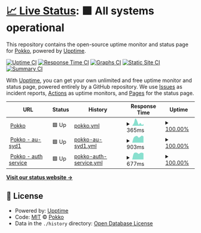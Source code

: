 # [📈 Live Status](https://pokkocms.github.io/pokko-status): <!--live status--> **🟩 All systems operational**

This repository contains the open-source uptime monitor and status page for [Pokko](https://www.pokko.io/), powered by [Upptime](https://github.com/upptime/upptime).

[![Uptime CI](https://github.com/pokkocms/pokko-status/workflows/Uptime%20CI/badge.svg)](https://github.com/upptime/upptime/actions?query=workflow%3A%22Uptime+CI%22)
[![Response Time CI](https://github.com/pokkocms/pokko-status/workflows/Response%20Time%20CI/badge.svg)](https://github.com/upptime/upptime/actions?query=workflow%3A%22Response+Time+CI%22)
[![Graphs CI](https://github.com/pokkocms/pokko-status/workflows/Graphs%20CI/badge.svg)](https://github.com/upptime/upptime/actions?query=workflow%3A%22Graphs+CI%22)
[![Static Site CI](https://github.com/pokkocms/pokko-status/workflows/Static%20Site%20CI/badge.svg)](https://github.com/upptime/upptime/actions?query=workflow%3A%22Static+Site+CI%22)
[![Summary CI](https://github.com/pokkocms/pokko-status/workflows/Summary%20CI/badge.svg)](https://github.com/upptime/upptime/actions?query=workflow%3A%22Summary+CI%22)

With [Upptime](https://upptime.js.org), you can get your own unlimited and free uptime monitor and status page, powered entirely by a GitHub repository. We use [Issues](https://github.com/pokkocms/pokko-status/issues) as incident reports, [Actions](https://github.com/pokkocms/pokko-status/actions) as uptime monitors, and [Pages](https://pokkocms.github.io/pokko-status) for the status page.

<!--start: status pages-->
<!-- This summary is generated by Upptime (https://github.com/upptime/upptime) -->
<!-- Do not edit this manually, your changes will be overwritten -->
<!-- prettier-ignore -->
| URL | Status | History | Response Time | Uptime |
| --- | ------ | ------- | ------------- | ------ |
| <img alt="" src="https://favicons.githubusercontent.com/www.pokko.io" height="13"> [Pokko](https://www.pokko.io) | 🟩 Up | [pokko.yml](https://github.com/pokkocms/pokko-status/commits/HEAD/history/pokko.yml) | <details><summary><img alt="Response time graph" src="./graphs/pokko/response-time-week.png" height="20"> 365ms</summary><br><a href="https://status.pokko.io/history/pokko"><img alt="Response time 274" src="https://img.shields.io/endpoint?url=https%3A%2F%2Fraw.githubusercontent.com%2Fpokkocms%2Fpokko-status%2FHEAD%2Fapi%2Fpokko%2Fresponse-time.json"></a><br><a href="https://status.pokko.io/history/pokko"><img alt="24-hour response time 151" src="https://img.shields.io/endpoint?url=https%3A%2F%2Fraw.githubusercontent.com%2Fpokkocms%2Fpokko-status%2FHEAD%2Fapi%2Fpokko%2Fresponse-time-day.json"></a><br><a href="https://status.pokko.io/history/pokko"><img alt="7-day response time 365" src="https://img.shields.io/endpoint?url=https%3A%2F%2Fraw.githubusercontent.com%2Fpokkocms%2Fpokko-status%2FHEAD%2Fapi%2Fpokko%2Fresponse-time-week.json"></a><br><a href="https://status.pokko.io/history/pokko"><img alt="30-day response time 252" src="https://img.shields.io/endpoint?url=https%3A%2F%2Fraw.githubusercontent.com%2Fpokkocms%2Fpokko-status%2FHEAD%2Fapi%2Fpokko%2Fresponse-time-month.json"></a><br><a href="https://status.pokko.io/history/pokko"><img alt="1-year response time 274" src="https://img.shields.io/endpoint?url=https%3A%2F%2Fraw.githubusercontent.com%2Fpokkocms%2Fpokko-status%2FHEAD%2Fapi%2Fpokko%2Fresponse-time-year.json"></a></details> | <details><summary><a href="https://status.pokko.io/history/pokko">100.00%</a></summary><a href="https://status.pokko.io/history/pokko"><img alt="All-time uptime 99.99%" src="https://img.shields.io/endpoint?url=https%3A%2F%2Fraw.githubusercontent.com%2Fpokkocms%2Fpokko-status%2FHEAD%2Fapi%2Fpokko%2Fuptime.json"></a><br><a href="https://status.pokko.io/history/pokko"><img alt="24-hour uptime 100.00%" src="https://img.shields.io/endpoint?url=https%3A%2F%2Fraw.githubusercontent.com%2Fpokkocms%2Fpokko-status%2FHEAD%2Fapi%2Fpokko%2Fuptime-day.json"></a><br><a href="https://status.pokko.io/history/pokko"><img alt="7-day uptime 100.00%" src="https://img.shields.io/endpoint?url=https%3A%2F%2Fraw.githubusercontent.com%2Fpokkocms%2Fpokko-status%2FHEAD%2Fapi%2Fpokko%2Fuptime-week.json"></a><br><a href="https://status.pokko.io/history/pokko"><img alt="30-day uptime 100.00%" src="https://img.shields.io/endpoint?url=https%3A%2F%2Fraw.githubusercontent.com%2Fpokkocms%2Fpokko-status%2FHEAD%2Fapi%2Fpokko%2Fuptime-month.json"></a><br><a href="https://status.pokko.io/history/pokko"><img alt="1-year uptime 99.99%" src="https://img.shields.io/endpoint?url=https%3A%2F%2Fraw.githubusercontent.com%2Fpokkocms%2Fpokko-status%2FHEAD%2Fapi%2Fpokko%2Fuptime-year.json"></a></details>
| <img alt="" src="https://favicons.githubusercontent.com/au-syd1.pokko.io" height="13"> [Pokko - au-syd1](https://au-syd1.pokko.io) | 🟩 Up | [pokko-au-syd1.yml](https://github.com/pokkocms/pokko-status/commits/HEAD/history/pokko-au-syd1.yml) | <details><summary><img alt="Response time graph" src="./graphs/pokko-au-syd1/response-time-week.png" height="20"> 903ms</summary><br><a href="https://status.pokko.io/history/pokko-au-syd1"><img alt="Response time 714" src="https://img.shields.io/endpoint?url=https%3A%2F%2Fraw.githubusercontent.com%2Fpokkocms%2Fpokko-status%2FHEAD%2Fapi%2Fpokko-au-syd1%2Fresponse-time.json"></a><br><a href="https://status.pokko.io/history/pokko-au-syd1"><img alt="24-hour response time 1951" src="https://img.shields.io/endpoint?url=https%3A%2F%2Fraw.githubusercontent.com%2Fpokkocms%2Fpokko-status%2FHEAD%2Fapi%2Fpokko-au-syd1%2Fresponse-time-day.json"></a><br><a href="https://status.pokko.io/history/pokko-au-syd1"><img alt="7-day response time 903" src="https://img.shields.io/endpoint?url=https%3A%2F%2Fraw.githubusercontent.com%2Fpokkocms%2Fpokko-status%2FHEAD%2Fapi%2Fpokko-au-syd1%2Fresponse-time-week.json"></a><br><a href="https://status.pokko.io/history/pokko-au-syd1"><img alt="30-day response time 731" src="https://img.shields.io/endpoint?url=https%3A%2F%2Fraw.githubusercontent.com%2Fpokkocms%2Fpokko-status%2FHEAD%2Fapi%2Fpokko-au-syd1%2Fresponse-time-month.json"></a><br><a href="https://status.pokko.io/history/pokko-au-syd1"><img alt="1-year response time 714" src="https://img.shields.io/endpoint?url=https%3A%2F%2Fraw.githubusercontent.com%2Fpokkocms%2Fpokko-status%2FHEAD%2Fapi%2Fpokko-au-syd1%2Fresponse-time-year.json"></a></details> | <details><summary><a href="https://status.pokko.io/history/pokko-au-syd1">100.00%</a></summary><a href="https://status.pokko.io/history/pokko-au-syd1"><img alt="All-time uptime 99.90%" src="https://img.shields.io/endpoint?url=https%3A%2F%2Fraw.githubusercontent.com%2Fpokkocms%2Fpokko-status%2FHEAD%2Fapi%2Fpokko-au-syd1%2Fuptime.json"></a><br><a href="https://status.pokko.io/history/pokko-au-syd1"><img alt="24-hour uptime 100.00%" src="https://img.shields.io/endpoint?url=https%3A%2F%2Fraw.githubusercontent.com%2Fpokkocms%2Fpokko-status%2FHEAD%2Fapi%2Fpokko-au-syd1%2Fuptime-day.json"></a><br><a href="https://status.pokko.io/history/pokko-au-syd1"><img alt="7-day uptime 100.00%" src="https://img.shields.io/endpoint?url=https%3A%2F%2Fraw.githubusercontent.com%2Fpokkocms%2Fpokko-status%2FHEAD%2Fapi%2Fpokko-au-syd1%2Fuptime-week.json"></a><br><a href="https://status.pokko.io/history/pokko-au-syd1"><img alt="30-day uptime 99.94%" src="https://img.shields.io/endpoint?url=https%3A%2F%2Fraw.githubusercontent.com%2Fpokkocms%2Fpokko-status%2FHEAD%2Fapi%2Fpokko-au-syd1%2Fuptime-month.json"></a><br><a href="https://status.pokko.io/history/pokko-au-syd1"><img alt="1-year uptime 99.90%" src="https://img.shields.io/endpoint?url=https%3A%2F%2Fraw.githubusercontent.com%2Fpokkocms%2Fpokko-status%2FHEAD%2Fapi%2Fpokko-au-syd1%2Fuptime-year.json"></a></details>
| <img alt="" src="https://favicons.githubusercontent.com/id.pokko.io" height="13"> [Pokko - auth service](https://id.pokko.io) | 🟩 Up | [pokko-auth-service.yml](https://github.com/pokkocms/pokko-status/commits/HEAD/history/pokko-auth-service.yml) | <details><summary><img alt="Response time graph" src="./graphs/pokko-auth-service/response-time-week.png" height="20"> 677ms</summary><br><a href="https://status.pokko.io/history/pokko-auth-service"><img alt="Response time 695" src="https://img.shields.io/endpoint?url=https%3A%2F%2Fraw.githubusercontent.com%2Fpokkocms%2Fpokko-status%2FHEAD%2Fapi%2Fpokko-auth-service%2Fresponse-time.json"></a><br><a href="https://status.pokko.io/history/pokko-auth-service"><img alt="24-hour response time 661" src="https://img.shields.io/endpoint?url=https%3A%2F%2Fraw.githubusercontent.com%2Fpokkocms%2Fpokko-status%2FHEAD%2Fapi%2Fpokko-auth-service%2Fresponse-time-day.json"></a><br><a href="https://status.pokko.io/history/pokko-auth-service"><img alt="7-day response time 677" src="https://img.shields.io/endpoint?url=https%3A%2F%2Fraw.githubusercontent.com%2Fpokkocms%2Fpokko-status%2FHEAD%2Fapi%2Fpokko-auth-service%2Fresponse-time-week.json"></a><br><a href="https://status.pokko.io/history/pokko-auth-service"><img alt="30-day response time 675" src="https://img.shields.io/endpoint?url=https%3A%2F%2Fraw.githubusercontent.com%2Fpokkocms%2Fpokko-status%2FHEAD%2Fapi%2Fpokko-auth-service%2Fresponse-time-month.json"></a><br><a href="https://status.pokko.io/history/pokko-auth-service"><img alt="1-year response time 695" src="https://img.shields.io/endpoint?url=https%3A%2F%2Fraw.githubusercontent.com%2Fpokkocms%2Fpokko-status%2FHEAD%2Fapi%2Fpokko-auth-service%2Fresponse-time-year.json"></a></details> | <details><summary><a href="https://status.pokko.io/history/pokko-auth-service">100.00%</a></summary><a href="https://status.pokko.io/history/pokko-auth-service"><img alt="All-time uptime 100.00%" src="https://img.shields.io/endpoint?url=https%3A%2F%2Fraw.githubusercontent.com%2Fpokkocms%2Fpokko-status%2FHEAD%2Fapi%2Fpokko-auth-service%2Fuptime.json"></a><br><a href="https://status.pokko.io/history/pokko-auth-service"><img alt="24-hour uptime 100.00%" src="https://img.shields.io/endpoint?url=https%3A%2F%2Fraw.githubusercontent.com%2Fpokkocms%2Fpokko-status%2FHEAD%2Fapi%2Fpokko-auth-service%2Fuptime-day.json"></a><br><a href="https://status.pokko.io/history/pokko-auth-service"><img alt="7-day uptime 100.00%" src="https://img.shields.io/endpoint?url=https%3A%2F%2Fraw.githubusercontent.com%2Fpokkocms%2Fpokko-status%2FHEAD%2Fapi%2Fpokko-auth-service%2Fuptime-week.json"></a><br><a href="https://status.pokko.io/history/pokko-auth-service"><img alt="30-day uptime 100.00%" src="https://img.shields.io/endpoint?url=https%3A%2F%2Fraw.githubusercontent.com%2Fpokkocms%2Fpokko-status%2FHEAD%2Fapi%2Fpokko-auth-service%2Fuptime-month.json"></a><br><a href="https://status.pokko.io/history/pokko-auth-service"><img alt="1-year uptime 100.00%" src="https://img.shields.io/endpoint?url=https%3A%2F%2Fraw.githubusercontent.com%2Fpokkocms%2Fpokko-status%2FHEAD%2Fapi%2Fpokko-auth-service%2Fuptime-year.json"></a></details>

<!--end: status pages-->

[**Visit our status website →**](https://pokkocms.github.io/pokko-status)

## 📄 License

- Powered by: [Upptime](https://github.com/upptime/upptime)
- Code: [MIT](./LICENSE) © [Pokko](https://www.pokko.io/)
- Data in the `./history` directory: [Open Database License](https://opendatacommons.org/licenses/odbl/1-0/)
